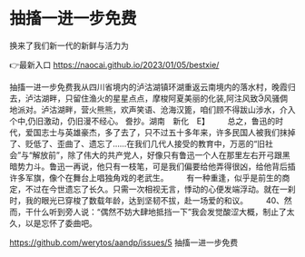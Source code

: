 # 抽搐一进一步免费
换来了我们新一代的新鲜与活力为

👉最新入口 https://naocai.github.io/2023/01/05/bestxie/

抽搐一进一步免费我从四川省境内的泸沽湖镇环湖重返云南境内的落水村，晚霞归去，泸沽湖畔，只留住渔火的星星点点，摩梭阿夏美丽的化装,阿注风致风骚倜地派对。泸沽湖畔，营火熊熊，欢声笑语、沧海汉篦，咱们顾不得跋山涉水，介入个中,仍旧激动，仍旧漫不经心。
誊抄。湖南　新化　E】
　　总之，鲁迅的时代，爱国志士与英雄豪杰，多了去了，只不过五十多年来，许多民国人被我们抹掉了、贬低了、歪曲了、遗忘了……在我们几代人接受的教育中，万恶的“旧社会”与“解放前”，除了伟大的共产党人，好像只有鲁迅一个人在那里左右开弓跟黑暗势力斗。鲁迅一再说，他只有一枝笔，可是我们偏要给他弄得很凶，给他背后插许多军旗，像个在舞台上唱独角戏的老武生。
　　有一种重逢，似乎是前生的商定，不过在今世遗忘了长久。只需一次相视无言，悸动的心便发端浮动。就在一刹时，我的眼光已穿梭了数载年龄，达到坚韧不拔，赴一场爱的和议。
　　40、然而，干什么听到旁人说：“偶然不妨大肆地抵挡一下”我会发觉酸涩大概，制止了太久，以是忘怀了委曲吧。

https://github.com/werytos/aandp/issues/5
抽搐一进一步免费
